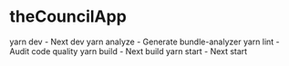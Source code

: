 # theCouncilApp

yarn dev - Next dev
yarn analyze - Generate bundle-analyzer
yarn lint - Audit code quality
yarn build - Next build
yarn start - Next start
